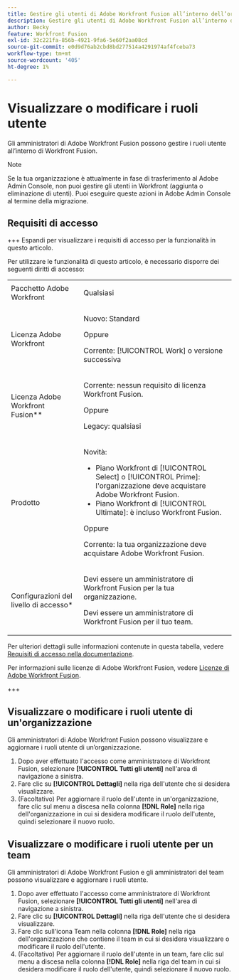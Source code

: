 ```yaml
---
title: Gestire gli utenti di Adobe Workfront Fusion all’interno dell’organizzazione
description: Gestire gli utenti di Adobe Workfront Fusion all’interno dell’organizzazione
author: Becky
feature: Workfront Fusion
exl-id: 32c221fa-856b-4921-9fa6-5e60f2aa08cd
source-git-commit: e0d9d76ab2cbd8bd277514a4291974af4fceba73
workflow-type: tm+mt
source-wordcount: '405'
ht-degree: 1%

---
```


# Visualizzare o modificare i ruoli utente

Gli amministratori di Adobe Workfront Fusion possono gestire i ruoli utente all’interno di Workfront Fusion.


>[!NOTE]
>
>Se la tua organizzazione è attualmente in fase di trasferimento al Adobe Admin Console, non puoi gestire gli utenti in Workfront (aggiunta o eliminazione di utenti). Puoi eseguire queste azioni in Adobe Admin Console al termine della migrazione.

## Requisiti di accesso

+++ Espandi per visualizzare i requisiti di accesso per la funzionalità in questo articolo.

Per utilizzare le funzionalità di questo articolo, è necessario disporre dei seguenti diritti di accesso:

<table style="table-layout:auto">
 <col> 
 <col> 
 <tbody> 
  <tr> 
   <td role="rowheader">Pacchetto Adobe Workfront</td> 
   <td> <p>Qualsiasi</p> </td> 
  </tr> 
  <tr data-mc-conditions=""> 
   <td role="rowheader">Licenza Adobe Workfront</td> 
   <td> <p>Nuovo: Standard</p><p>Oppure</p><p>Corrente: [!UICONTROL Work] o versione successiva</p> </td> 
  </tr> 
  <tr> 
   <td role="rowheader">Licenza Adobe Workfront Fusion**</td> 
   <td>
   <p>Corrente: nessun requisito di licenza Workfront Fusion.</p>
   <p>Oppure</p>
   <p>Legacy: qualsiasi </p>
   </td> 
  </tr> 
  <tr> 
   <td role="rowheader">Prodotto</td> 
   <td>
   <p>Novità:</p> <ul><li>Piano Workfront di [!UICONTROL Select] o [!UICONTROL Prime]: l'organizzazione deve acquistare Adobe Workfront Fusion.</li><li>Piano Workfront di [!UICONTROL Ultimate]: è incluso Workfront Fusion.</li></ul>
   <p>Oppure</p>
   <p>Corrente: la tua organizzazione deve acquistare Adobe Workfront Fusion.</p>
   </td> 
  </tr>
  <tr data-mc-conditions=""> 
   <td role="rowheader">Configurazioni del livello di accesso*</td>

<td> 
     <p>Devi essere un amministratore di Workfront Fusion per la tua organizzazione.</p>
     <p>Devi essere un amministratore di Workfront Fusion per il tuo team.</p>
   </td> 
  </tr> 
   </td> 
  </tr> 
 </tbody> 
</table>

Per ulteriori dettagli sulle informazioni contenute in questa tabella, vedere [Requisiti di accesso nella documentazione](/help/workfront-fusion/references/licenses-and-roles/access-level-requirements-in-documentation.md).

Per informazioni sulle licenze di Adobe Workfront Fusion, vedere [Licenze di Adobe Workfront Fusion](/help/workfront-fusion/set-up-and-manage-workfront-fusion/licensing-operations-overview/license-automation-vs-integration.md).

+++

## Visualizzare o modificare i ruoli utente di un&#39;organizzazione

Gli amministratori di Adobe Workfront Fusion possono visualizzare e aggiornare i ruoli utente di un’organizzazione.

1. Dopo aver effettuato l&#39;accesso come amministratore di Workfront Fusion, selezionare **[!UICONTROL Tutti gli utenti]** nell&#39;area di navigazione a sinistra.
1. Fare clic su **[!UICONTROL Dettagli]** nella riga dell&#39;utente che si desidera visualizzare.
1. (Facoltativo) Per aggiornare il ruolo dell&#39;utente in un&#39;organizzazione, fare clic sul menu a discesa nella colonna **[!DNL Role]** nella riga dell&#39;organizzazione in cui si desidera modificare il ruolo dell&#39;utente, quindi selezionare il nuovo ruolo.

## Visualizzare o modificare i ruoli utente per un team

Gli amministratori di Adobe Workfront Fusion e gli amministratori del team possono visualizzare e aggiornare i ruoli utente.

1. Dopo aver effettuato l&#39;accesso come amministratore di Workfront Fusion, selezionare **[!UICONTROL Tutti gli utenti]** nell&#39;area di navigazione a sinistra.
1. Fare clic su **[!UICONTROL Dettagli]** nella riga dell&#39;utente che si desidera visualizzare.
1. Fare clic sull&#39;icona Team nella colonna **[!DNL Role]** nella riga dell&#39;organizzazione che contiene il team in cui si desidera visualizzare o modificare il ruolo dell&#39;utente.
1. (Facoltativo) Per aggiornare il ruolo dell&#39;utente in un team, fare clic sul menu a discesa nella colonna **[!DNL Role]** nella riga del team in cui si desidera modificare il ruolo dell&#39;utente, quindi selezionare il nuovo ruolo.
